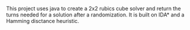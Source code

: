 This project uses java to create a 2x2 rubics cube solver and return the turns needed for a solution after a randomization. It is built on IDA* and a Hamming disctance heuristic.
